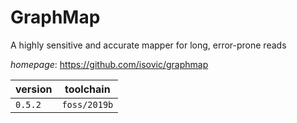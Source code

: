 # GraphMap

A highly sensitive and accurate mapper for long, error-prone reads

*homepage*: <https://github.com/isovic/graphmap>

version | toolchain
--------|----------
``0.5.2`` | ``foss/2019b``

